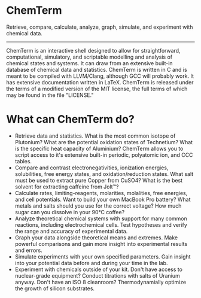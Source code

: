 <!--- ChemTerm Copyright (C) 2012 Travis Whitaker -->

ChemTerm
========

Retrieve, compare, calculate, analyze, graph, simulate, and experiment with chemical data.

---

ChemTerm is an interactive shell designed to allow for straightforward, computational, simulatory, and scriptable modelling and analysis of chemical states and systems. It can draw from an extensive built-in database of chemical data and statistics. ChemTerm is written in C and is meant to be compiled with LLVM/Clang, although GCC will probably work. It has extensive documentation written in LaTeX. ChemTerm is released under the terms of a modified version of the MIT license, the full terms of which may be found in the file "LICENSE."

What can ChemTerm do?
=====================
- Retrieve data and statistics. What is the most common isotope of Plutonium? What are the potential oxidation states of Technetium? What is the specific heat capacity of Aluminium? ChemTerm    allows you to script access to it's extensive built-in periodic, polyatomic ion, and CCC tables.
- Compare and contrast electronegativities, ionization energies, solubilities, free energy states, and oxidation/reduction states. What salt must be used to extract pure Copper from CuSO4? What is the best solvent for extracting caffeine from Jolt™?
- Calculate rates, limiting-reagents, molarities, molalities, free energies, and cell potentials. Want to build your own MacBook Pro battery? What metals and salts should you use for the correct voltage? How much sugar can you dissolve in your 90°C coffee?
- Analyze theoretical chemical systems with support for many common reactions, including electrochemical cells. Test hypotheses and verify the range and accuracy of experimental data.
- Graph your data alongside theoretical means and extremes. Make powerful comparisons and gain more insight into experimental results and errors.
- Simulate experiments with your own specified parameters. Gain insight into your potential data before and during your time in the lab.
- Experiment with chemicals outside of your kit. Don't have access to nuclear-grade equipment? Conduct titrations with salts of Uranium anyway. Don't have an ISO 8 cleanroom? Thermodynamially optimize the growth of silicon substrates.
